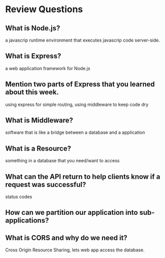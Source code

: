 # Review Questions

## What is Node.js?
a javascrip runtime environment that executes javascrip code server-side.
## What is Express?
a web application framework for Node.js
## Mention two parts of Express that you learned about this week.
using express for simple routing, using middleware to keep code dry
## What is Middleware?
software that is like a bridge between a database and a application
## What is a Resource?
something in a database that you need/want to access
## What can the API return to help clients know if a request was successful?
status codes
## How can we partition our application into sub-applications?

## What is CORS and why do we need it?
Cross Origin Resource Sharing, lets web app access the database.